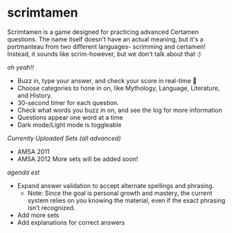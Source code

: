 # scrimtamen

Scrimtamen is a game designed for practicing advanced Certamen questions. The name itself doesn't have an actual meaning, but it's a portmanteau from two different languages- scrimming and certamen! Instead, it sounds like scrim-however, but we don't talk about that :)

_oh yeah!!_
- Buzz in, type your answer, and check your score in real-time 💯
- Choose categories to hone in on, like Mythology, Language, Literature, and History.
- 30-second timer for each question.
- Check what words you buzz in on, and see the log for more information
- Questions appear one word at a time
- Dark mode/Light mode is toggleable
  
_Currently Uploaded Sets (all advanced)_
- AMSA 2011
- AMSA 2012
More sets will be added soon!

_agenda est_
- Expand answer validation to accept alternate spellings and phrasing.
    - Note: Since the goal is personal growth and mastery, the current system relies on you knowing the material, even if the exact phrasing isn’t recognized.
- Add more sets
- Add explanations for correct answers
